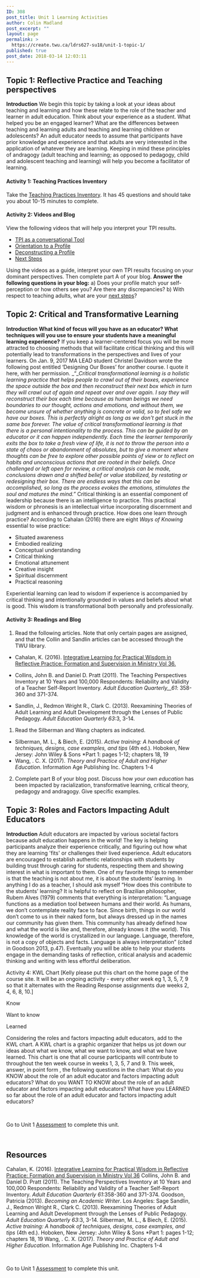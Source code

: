 ```yaml
---
ID: 308
post_title: Unit 1 Learning Activities
author: Colin Madland
post_excerpt: ""
layout: page
permalink: >
  https://create.twu.ca/ldrs627-su18/unit-1-topic-1/
published: true
post_date: 2018-03-14 12:03:11
---
```

## Topic 1: Reflective Practice and Teaching perspectives

**Introduction** We begin this topic by taking a look at your ideas about teaching and learning and how these relate to the role of the teacher and learner in adult education. Think about your experience as a student. What helped you be an engaged learner? What are the differences between teaching and learning adults and teaching and learning children or adolescents? An adult educator needs to assume that participants have prior knowledge and experience and that adults are very interested in the application of whatever they are learning. Keeping in mind these principles of andragogy (adult teaching and learning; as opposed to pedagogy, child and adolescent teaching and learning) will help you become a facilitator of learning.

#### Activity 1: Teaching Practices Inventory

Take the [Teaching Practices Inventory](http://www.teachingperspectives.com/tpi/). It has 45 questions and should take you about 10-15 minutes to complete.

#### Activity 2: Videos and Blog

View the following videos that will help you interpret your TPI results.

* [TPI as a conversational Tool](http://youtu.be/9GN7nN6YnXg)
* [Orientation to a Profile](http://youtu.be/1oz1oPE34OM)
* [Deconstructing a Profile](http://youtu.be/EHy76iHn3Ls)
* [Next Steps](http://youtu.be/4IB7OhP6k28)

Using the videos as a guide, interpret your own TPI results focusing on your dominant perspectives. Then complete part A of your blog. **Answer the following questions in your blog:** a) Does your profile match your self-perception or how others see you? Are there any discrepancies? b) With respect to teaching adults, what are your [next steps](https://learn.twu.ca/mod/url/view.php?id=36727)?

## Topic 2: Critical and Transformative Learning

**Introduction** **What kind of focus will you have as an educator? What techniques will you use to ensure your students have a meaningful learning experience?** If you keep a learner-centered focus you will be more attracted to choosing methods that will facilitate critical thinking and this will potentially lead to transformations in the perspectives and lives of your learners. On Jan. 9, 2017 MA LEAD student Christel Davidson wrote the following post entitled ‘Designing Our Boxes’ for another course. I quote it here, with her permission. _“__Critical transformational learning is a holistic learning practice that helps people to crawl out of their boxes, experience the space outside the box and then reconstruct their next box which in turn they will crawl out of again and repeat over and over again. I say they will reconstruct their box each time because as human beings we need boundaries to our thought, actions and emotions, and without them, we become unsure of whether anything is concrete or valid, so to feel safe we have our boxes. This is perfectly alright as long as we don't get stuck in the same box forever._ _The value of critical transformational learning is that there is a personal intentionality to the process. This can be guided by an educator or it can happen independently. Each time the learner temporarily exits the box to take a fresh view of life, it is not to throw the person into a state of chaos or abandonment of absolutes, but to give a moment where thoughts can be free to explore other possible points of view or to reflect on habits and unconscious actions that are rooted in their beliefs. Once challenged or left open for review, a critical analysis can be made, conclusions drawn and a shifted belief or value stabilized, by restating or redesigning their box._ _There are endless ways that this can be accomplished, so long as the process evokes the emotions, stimulates the soul and matures the mind.”_ Critical thinking is an essential component of leadership because there is an intelligence to practice. This practical wisdom or phronesis is an intellectual virtue incorporating discernment and judgment and is enhanced through practice. How does one learn through practice? According to Cahalan (2016) there are eight _Ways_ _of_ _Knowing_ essential to wise practice:

* Situated awareness
* Embodied realizing
* Conceptual understanding
* Critical thinking
* Emotional attunement
* Creative insight
* Spiritual discernment
* Practical reasoning

Experiential learning can lead to wisdom if experience is accompanied by critical thinking and intentionally grounded in values and beliefs about what is good. This wisdom is transformational both personally and professionally.

#### Activity 3: Readings and Blog

1. Read the following articles. Note that only certain pages are assigned, and that the Collin and Sandlin articles can be accessed through the TWU library.

* Cahalan, K. (2016). [Integrative Learning for Practical Wisdom in Reflective Practice: Formation and Supervision in Ministry Vol 36.](http://journals.sfu.ca/rpfs/index.php/rpfs/article/download/452/438)

* Collins, John B. and Daniel D. Pratt (2011). The Teaching Perspectives Inventory at 10 Years and 100,000 Respondents: Reliability and Validity of a Teacher Self-Report Inventory. _Adult Education Quarterly__61_: 358-360 and 371-374.

* Sandlin, J., Redmon Wright R., Clark C. (2013). Reexamining Theories of Adult Learning and Adult Development through the Lenses of Public Pedagogy. _Adult Education Quarterly 63_:3, 3-14.

1. Read the Silberman and Wang chapters as indicated.

* Silberman, M. L., &amp; Biech, E. (2015). _Active training: A handbook of techniques, designs, case examples, and tips_ (4th ed.). Hoboken, New Jersey: John Wiley &amp; Sons *Part 1: pages 1-12; chapters 18, 19
* Wang, . C. X. (2017). _Theory and Practice of Adult and Higher Education_. Information Age Publishing Inc. Chapters 1-4

2. Complete part B of your blog post. Discuss how _your own education_ has been impacted by racialization, transformative learning, critical theory, pedagogy and andragogy. Give specific examples.

## Topic 3: Roles and Factors Impacting Adult Educators

**Introduction** Adult educators are impacted by various societal factors because adult education happens in the world! The key is helping participants analyze their experience critically, and figuring out how what they are learning 'fits' or challenges their lived experience. Adult educators are encouraged to establish authentic relationships with students by building trust through caring for students, respecting them and showing interest in what is important to them. One of my favorite things to remember is that the teaching is not about me, it is about the students’ learning. In anything I do as a teacher, I should ask myself “How does this contribute to the students’ learning? It is helpful to reflect on Brazilian philosopher, Rubem Alves (1979) comments that everything is interpretation: “Language functions as a mediation tool between humans and their world. As humans, we don’t contemplate reality face to face. Since birth, things in our world don’t come to us in their naked form, but always dressed up in the names our community has given them. This community has already defined how and what the world is like and, therefore, already knows it (the world). This knowledge of the world is crystallized in our language. Language, therefore, is not a copy of objects and facts. Language is always interpretation” (cited in Goodson 2013, p.47). Eventually you will be able to help your students engage in the demanding tasks of reflection, critical analysis and academic thinking and writing with less effortful deliberation.

Activity 4: KWL Chart [Kelly please put this chart on the home page of the course site. It will be an ongoing activity - every other week eg 1, 3, 5, 7, 9 so that it alternates with the Reading Response assignments due weeks 2, 4, 6, 8, 10.]

Know

Want to know

Learned

Considering the roles and factors impacting adult educators, add to the KWL chart. A KWL chart is a graphic organizer that helps us jot down our ideas about what we know, what we want to know, and what we have learned. This chart is one that all course participants will contribute to throughout the ten week course in weeks 1, 3, 5, 7 and 9. This week, answer, in point form , the following questions in the chart: What do you KNOW about the role of an adult educator and factors impacting adult educators? What do you WANT TO KNOW about the role of an adult educator and factors impacting adult educators? What have you LEARNED so far about the role of an adult educator and factors impacting adult educators?

&nbsp;

Go to Unit 1 <a href="https://create.twu.ca/ldrs627-su18/unit-1-topic-2/">Assessment</a> to complete this unit.

&nbsp;

## Resources

Cahalan, K. (2016). [Integrative Learning for Practical Wisdom in Reflective Practice: Formation and Supervision in Ministry Vol 36](http://journals.sfu.ca/rpfs/index.php/rpfs/article/view/452) Collins, John B. and Daniel D. Pratt (2011). The Teaching Perspectives Inventory at 10 Years and 100,000 Respondents: Reliability and Validity of a Teacher Self-Report Inventory. _Adult Education Quarterly_ _61_:358-360 and 371-374. Goodson, Patricia (2013). _Becoming an Academic Writer_. Los Angeles: Sage Sandlin, J., Redmon Wright R., Clark C. (2013). Reexamining Theories of Adult Learning and Adult Development through the Lenses of Public Pedagogy. _Adult Education Quarterly 63_:3, 3-14. Silberman, M. L., &amp; Biech, E. (2015). _Active training: A handbook of techniques, designs, case examples, and tips_ (4th ed.). Hoboken, New Jersey: John Wiley &amp; Sons *Part 1: pages 1-12; chapters 18, 19 Wang, . C. X. (2017). _Theory and Practice of Adult and Higher Education_. Information Age Publishing Inc. Chapters 1-4

&nbsp;

Go to Unit 1 <a href="https://create.twu.ca/ldrs627-su18/unit-1-topic-2/">Assessment</a> to complete this unit.